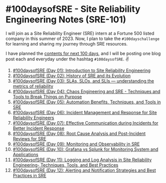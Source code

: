 # #100daysofSRE - Site Reliability Engineering Notes (SRE-101)

I will join as a Site Reliability Engineer (SRE) intern at a Fortune 500 listed company in this summer of 2023. Now, I plan to take the `#100dayschallenge` for learning and sharing my journey through SRE resources.

I have planned the [contents for next 100 days](https://medium.com/@shantoroy/learning-about-site-reliability-engineering-with-the-100daysofsre-challenge-66380323c0d1), and I will be posting one blog post each and everyday under the hashtag `#100daysofSRE`. ✌️

1. [#100daysofSRE (Day 01): Introduction to Site Reliability Engineering](https://shantoroy.com/sre/intro-to-site-reliability-engineering/)
2. [#100daysofSRE (Day 02): History of SRE and its Evolution](https://shantoroy.com/sre/site-reliability-engineering-history-&-evolution/)
3. [#100daysofSRE (Day 03): SLAs, SLOs, and SLIs — understanding the metrics of reliability](https://shantoroy.com/sre/sla-slo-sli-metrics-of-sre/)
4. [#100daysofSRE (Day 04): Chaos Engineering and SRE - Techniques and Tools to Break Things on Purpose](https://shantoroy.com/sre/chaos-engineering-techniques-and-tools-for-sre/)
5. [#100daysofSRE (Day 05): Automation Benefits, Techniques, and Tools in SRE](https://shantoroy.com/sre/automation-benefits-techniques-and-tools-in-SRE/)
6. [#100daysofSRE (Day 06): Incident Management and Response for Site Reliability Engineers](https://shantoroy.com/sre/incident-management-and-response-for-site-reliability-engineers/)
7. [#100daysofSRE (Day 07): Effective Communication during Incidents for Better Incident Response](https://shantoroy.com/sre/effective-communication-for-better-incident-response/)
8. [#100daysofSRE (Day 08): Root Cause Analysis and Post-Incident Reviews for SRE](https://shantoroy.com/sre/root-cause-analysis-and-post-incident-reviews/)
9. [#100daysofSRE (Day 09): Monitoring and Observability in SRE](https://shantoroy.com/sre/monitoring-and-observability-in-sre/)
10. [#100daysofSRE (Day 10): Grafana vs Splunk for Monitoring System and Applications](https://shantoroy.com/sre/grafana-vs-splunk-for-system-and-application-monitoring/)
11. [#100daysofSRE (Day 11): Logging and Log Analysis in Site Reliability Engineering- Techniques, Tools, and Best Practices](https://shantoroy.com/sre/logging-and-log-analysis-for-site-reliability-engineering/)
12. [#100daysofSRE (Day 12): Alerting and Notification Strategies and Best Practices in SRE](https://shantoroy.com/sre/alerting-and-notification-strategies-in-site-reliability-engineering/)

